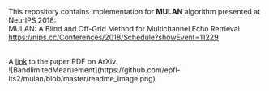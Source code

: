 This repository contains implementation for **MULAN** algorithm presented at NeurIPS 2018: <br /> 
MULAN: A Blind and Off-Grid Method for Multichannel Echo Retrieval <br /> 
https://nips.cc/Conferences/2018/Schedule?showEvent=11229 <br /> 

<br />
A <a href="https://arxiv.org/pdf/1810.13338.pdf">link</a> to the paper PDF on ArXiv.
<br />
![BandlimitedMearuement](https://github.com/epfl-lts2/mulan/blob/master/readme_image.png)
 <br />

